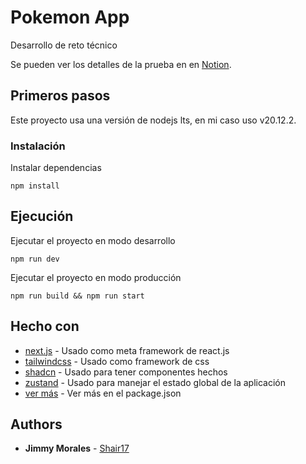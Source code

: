 # Pokemon App

Desarrollo de reto técnico

Se pueden ver los detalles de la prueba en en [Notion](https://comuna18.notion.site/Pokemon-bb76cf092d78431c84fec510d1ad3980).

## Primeros pasos

Este proyecto usa una versión de nodejs lts, en mi caso uso v20.12.2.

### Instalación

Instalar dependencias

    npm install

## Ejecución

Ejecutar el proyecto en modo desarrollo

    npm run dev

Ejecutar el proyecto en modo producción

    npm run build && npm run start

## Hecho con

- [next.js](https://nextjs.org/) - Usado como meta framework de react.js
- [tailwindcss](https://tailwindcss.com/) - Usado como framework de css
- [shadcn](https://ui.shadcn.com/) - Usado para tener componentes hechos
- [zustand](https://zustand-demo.pmnd.rs/) - Usado para manejar el estado global de la aplicación
- [ver más](https://github.com/Shair17/pokemon-app/blob/main/package.json) - Ver más en el package.json

## Authors

- **Jimmy Morales** - [Shair17](https://github.com/shair17)

